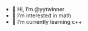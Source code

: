 - 👋 Hi, I’m @yytwinner
- 👀 I’m interested in math
- 🌱 I’m currently learning c++

<!---
yytwinner/yytwinner is a ✨ special ✨ repository because its `README.md` (this file) appears on your GitHub profile.
You can click the Preview link to take a look at your changes.
--->
